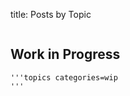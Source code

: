 title: Posts by Topic

```topics categories=articles,snippets
```


Work in Progress
----------------

```disclosure caption="These posts might be incomplete or even ephemeral."
'''topics categories=wip
'''
```
